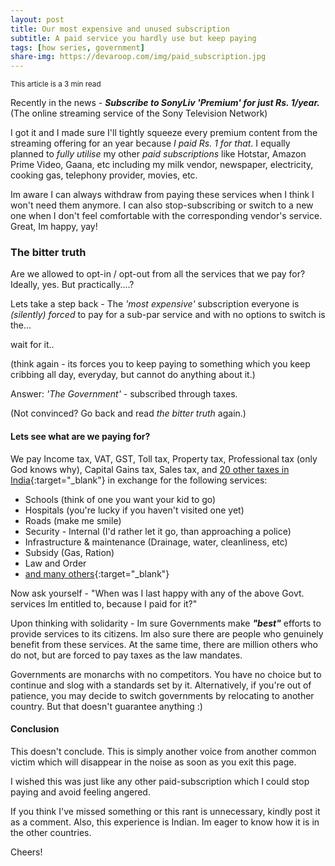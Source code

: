 ```yaml
---
layout: post
title: Our most expensive and unused subscription
subtitle: A paid service you hardly use but keep paying
tags: [how series, government]
share-img: https://devaroop.com/img/paid_subscription.jpg
---
```


<sub>This article is a 3 min read</sub>

Recently in the news - ***Subscribe to SonyLiv 'Premium' for just Rs. 1/year.*** (The online streaming service of the Sony Television Network)

I got it and I made sure I'll tightly squeeze every premium content from the streaming offering for an year because _I paid Rs. 1 for that_. I equally planned to _fully utilise_ my other _paid subscriptions_ like Hotstar, Amazon Prime Video, Gaana, etc including my milk vendor, newspaper, electricity, cooking gas, telephony provider, movies, etc.

Im aware I can always withdraw from paying these services when I think I won't need them anymore. I can also stop-subscribing or switch to a new one when I don't feel comfortable with the corresponding vendor's service. Great, Im happy, yay!

### The bitter truth

Are we allowed to opt-in / opt-out from all the services that we pay for? 
Ideally, yes. But practically....?

Lets take a step back - The _'most expensive'_ subscription everyone is _(silently) forced_ to pay for a sub-par service and with no options to switch is the...

wait for it..

(think again - its forces you to keep paying to something which you keep cribbing all day, everyday, but cannot do anything about it.)

Answer: *'The Government'* - subscribed through taxes.

(Not convinced? Go back and read _the bitter truth_ again.)

#### Lets see what are we paying for?

We pay Income tax, VAT, GST, Toll tax, Property tax, Professional tax (only God knows why), Capital Gains tax, Sales tax, and [20 other taxes in India](https://moneyexcel.com/701/20-types-of-taxes-in-india){:target="_blank"} in exchange for the following services:

 - Schools (think of one you want your kid to go)
 - Hospitals (you're lucky if you haven't visited one yet)
 - Roads (make me smile)
 - Security - Internal (I'd rather let it go, than approaching a police)
 - Infrastructure & maintenance (Drainage, water, cleanliness, etc)
 - Subsidy (Gas, Ration)
 - Law and Order
 - [and many others](https://www.incometaxindia.gov.in/Charts%20%20Tables/Why%20should%20I%20pay%20tax.htm){:target="_blank"}

Now ask yourself - "When was I last happy with any of the above Govt. services Im entitled to, because I paid for it?"

Upon thinking with solidarity - Im sure Governments make ***"best"*** efforts to provide services to its citizens. Im also sure there are people who genuinely benefit from these services. At the same time, there are million others who do not, but are forced to pay taxes as the law mandates.

Governments are monarchs with no competitors. You have no choice but to continue and slog with a standards set by it. Alternatively, if you're out of patience, you may decide to switch governments by relocating to another country. But that doesn't guarantee anything :)

#### Conclusion

This doesn't conclude. This is simply another voice from another common victim which will disappear in the noise as soon as you exit this page. 

I wished this was just like any other paid-subscription which I could stop paying and avoid feeling angered.

If you think I've missed something or this rant is unnecessary, kindly post it as a comment. Also, this experience is Indian. Im eager to know how it is in the other countries. 

Cheers!

